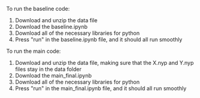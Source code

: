 To run the baseline code:
1. Download and unzip the data file
2. Download the baseline.ipynb
3. Download all of the necessary libraries for python
4. Press "run" in the baseline.ipynb file, and it should all run smoothly

To run the main code:
1. Download and unzip the data file, making sure that the X.nyp and Y.nyp files stay in the data folder
2. Download the main_final.ipynb
3. Download all of the necessary libraries for python
4. Press "run" in the main_final.ipynb file, and it should all run smoothly
